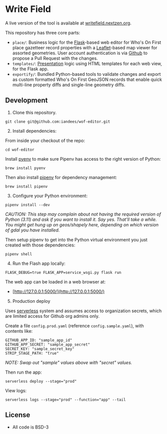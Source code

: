 # Write Field

A live version of the tool is available at [writefield.nextzen.org](https://writefield.nextzen.org/).

This repository has three core parts:

* `place/`: Business logic for the [Flask](https://flask.palletsprojects.com/en/3.0.x/)-based web editor for Who's On First place gazetteer record properties with a [Leaflet](https://leafletjs.com/)-based map viewer for assorted geometries. User account authentication is via [Github](https://github.com/) to propose a Pull Request with the changes.
* `templates/`: [Presentation](https://www.digitalocean.com/community/tutorials/how-to-use-templates-in-a-flask-application) logic using HTML templates for each web view, for the Flask app.
* `exportify/`: Bundled Python-based tools to validate changes and export as custom formatted Who's On First GeoJSON records that enable quick multi-line property diffs and single-line geometry diffs.

## Development

1. Clone this repository.

```shell
git clone git@github.com:iandees/wof-editor.git
```
2. Install dependencies:

From inside your checkout of the repo:

```shell
cd wof-editor
```

Install [pyenv](https://github.com/pyenv/pyenv) to make sure Pipenv has access to the right version of Python:

```shell
brew install pyenv
```

Then also install [pipenv](https://pipenv.pypa.io/en/latest/) for dependency management:

```shell
brew install pipenv
```

3. Configure your Python environment:

```shell
pipenv install --dev
```

_CAUTION: This step may complain about not having the required version of Python (3.11) and ask if you want to install it. Say yes. That'll take a while.  You might get hung up on geos/shapely here, depending on which version of gdal you have installed._

Then setup pipenv to get into the Python virtual environment you just created with those dependencies:

```shell
pipenv shell
```

4. Run the Flash app locally:

```shell
FLASK_DEBUG=true FLASK_APP=service_wsgi.py flask run
```

The web app can be loaded in a web browser at: 

- [http://127.0.0.1:5000/](http://127.0.0.1:5000/)

5. Production deploy

Uses [serverless](https://www.serverless.com/framework/docs-providers-aws-guide-deploying) system and assumes access to organization secrets, which are limited access for Github org admins only.

Create a file `config.prod.yaml` (reference `config.sample.yaml`), with contents like:

```shell
GITHUB_APP_ID: "sample_app_id"
GITHUB_APP_SECRET: "sample_app_secret"
SECRET_KEY: "sample_secret_key"
STRIP_STAGE_PATH: "true"
```

_NOTE: Swap out "sample" values above with "secret" values._

Then run the app:

```shell
serverless deploy --stage="prod"
```

View logs:

```shell
serverless logs --stage="prod" --function="app" --tail
```

## License

* All code is BSD-3